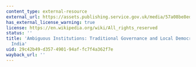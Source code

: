 ```yaml
---
content_type: external-resource
external_url: https://assets.publishing.service.gov.uk/media/57a08be8ed915d3cfd001026/Wp282.pdf
has_external_license_warning: true
license: https://en.wikipedia.org/wiki/All_rights_reserved
status: ''
title: 'Ambiguous Institutions: Traditional Governance and Local Democracy in Rural
  India'
uid: 29c42b49-d357-4901-94af-fc7f4a362f7e
wayback_url: ''
---
```

